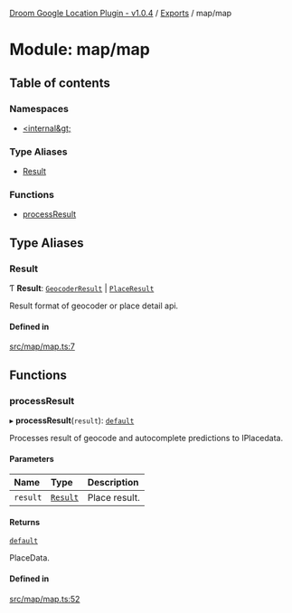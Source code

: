 [Droom Google Location Plugin - v1.0.4](../README.md) / [Exports](../modules.md) / map/map

# Module: map/map

## Table of contents

### Namespaces

- [&lt;internal\&gt;](map_map._internal_.md)

### Type Aliases

- [Result](map_map.md#result)

### Functions

- [processResult](map_map.md#processresult)

## Type Aliases

### Result

Ƭ **Result**: [`GeocoderResult`](../interfaces/map_map._internal_.GeocoderResult.md) \| [`PlaceResult`](../interfaces/map_map._internal_.PlaceResult.md)

Result format of geocoder or place detail api.

#### Defined in

[src/map/map.ts:7](https://github.com/hitendrarao/location/blob/90b33a2/src/map/map.ts#L7)

## Functions

### processResult

▸ **processResult**(`result`): [`default`](../interfaces/interface_placedata.default.md)

Processes result of geocode and autocomplete predictions to IPlacedata.

#### Parameters

| Name | Type | Description |
| :------ | :------ | :------ |
| `result` | [`Result`](map_map.md#result) | Place result. |

#### Returns

[`default`](../interfaces/interface_placedata.default.md)

PlaceData.

#### Defined in

[src/map/map.ts:52](https://github.com/hitendrarao/location/blob/90b33a2/src/map/map.ts#L52)
